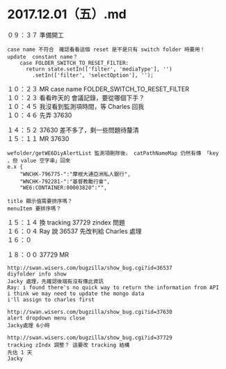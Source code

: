 # 2017.12.01（五）.md


０９：３７ 準備開工  
```
case name 不符合　確認看看這個 reset 是不是只有 switch folder 時要用！　update  constant name？
    case FOLDER_SWITCH_TO_RESET_FILTER:
      return state.setIn(['filter', 'mediaType'], '')
        .setIn(['filter', 'selectOption'], '');
```
１０：２３ MR case name FOLDER_SWITCH_TO_RESET_FILTER  
１０：２３ 看看昨天的 會議記錄，要從哪個下手？  
１０：４５ 我沒看到監測項時間，等 Charles 回我  
１０：４６ 先弄 37630  

１４：５２ 37630 差不多了，剩一些問題待釐清  
１５：１１ MR 37630  
```
wefolder/getWE6DiyAlertList 監測項刪除後， catPathNameMap 仍然有傳 「key ，但 value 空字串」回來
e.x {
	"WNCHK-796775-":"摩根大通亞洲私人銀行",
	"WNCHK-792281-":"基督教勵行會",
	"WE6:CONTAINER:00003820":"",

title 顯示值需要排序嗎？
menuItem 要排序嗎？

```

１５：１４ 換 tracking 37729 zindex 問題  
１６：０４ Ray 說 36537 先改判給 Charles 處理  
１６：０  

１８：００ 37729 MR  

```
http://swan.wisers.com/bugzilla/show_bug.cgi?id=36537
diyfolder info show 
Jacky 處理，先確認後端有沒有傳此資訊
Ray: i found there's no quick way to return the information from API
i think we may need to update the mongo data
i'll assign to charles first

http://swan.wisers.com/bugzilla/show_bug.cgi?id=37630
alert dropdown menu close
Jacky處理 6小時

http://swan.wisers.com/bugzilla/show_bug.cgi?id=37729
tracking zIndx 調整？ 這要改 tracking 結構
先估 1 天
Jacky
```
